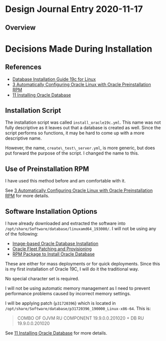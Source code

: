 Design Journal Entry 2020-11-17
===============================

Overview
--------


Decisions Made During Installation
==================================

References
----------

- [Database Installation Guide 19c for Linux](https://docs.oracle.com/en/database/oracle/oracle-database/19/ladbi/index.html)
 - [3 Automatically Configuring Oracle Linux with Oracle Preinstallation RPM](https://docs.oracle.com/en/database/oracle/oracle-database/19/ladbi/automatically-configuring-oracle-linux-with-oracle-preinstallation-rpm.html#GUID-22846194-58EF-4552-AAC3-6F6D0A1DF794)
 - [11 Installing Oracle Database](https://docs.oracle.com/en/database/oracle/oracle-database/19/ladbi/installing-oracle-database.html#GUID-1B6E6CAF-1621-4DFE-A63A-C0C9C7642CAB)

Installation Script
-------------------

The installation script was called `install_oracle19c.yml`. This name was not
fully descriptive as it leaves out that a database is created as well. Since the
script performs so functions, it may be hard to come up with a more descriptive
name.

However, the name, `create\_test\_server.yml`, is more generic, but does put
forward the purpose of the script. I changed the name to this.
 
Use of Preinstallation RPM
--------------------------

I have used this method before and am comfortable with it.

See [3 Automatically Configuring Oracle Linux with Oracle Preinstallation RPM](https://docs.oracle.com/en/database/oracle/oracle-database/19/ladbi/automatically-configuring-oracle-linux-with-oracle-preinstallation-rpm.html#GUID-22846194-58EF-4552-AAC3-6F6D0A1DF794)
for more details.

Software Installation Options
-----------------------------

I have already downloaded and extracted the software into
`/opt/share/Software/database/linuxamd64_193000/`. I will not be using any of
the following:
- [Image-based Oracle Database Installation](https://docs.oracle.com/en/database/oracle/oracle-database/19/ladbi/about-image-based-database-installation.html#GUID-0315AA15-1C03-4E96-B801-3A8E5F5D4B39)
- [Oracle Fleet Patching and Provisioning](https://docs.oracle.com/en/database/oracle/oracle-database/19/ladbi/about-deploying-oracle-database-using-rapid-home-provisioning.html#GUID-7166A69D-5C4F-4EFC-AF22-F940C2376491)
- [RPM Package to Install Oracle Database](https://docs.oracle.com/en/database/oracle/oracle-database/19/ladbi/installing-oracle-database-using-rpm-packages.html#GUID-5AF74AC1-510E-4EB0-9BCA-B096C42C6A76)

These are either for mass deployments or for quick deployments. Since this is my
first installation of Oracle 19C, I will do it the traditional way.

No special character set is required.

I will not be using automatic memory management as I need to prevent performance
problems caused by incorrect memory settings.

I will be applying patch (`p31720396`) which is located in
`/opt/share/Software/database/p31720396_190000_Linux-x86-64`. This is:
> COMBO OF OJVM RU COMPONENT 19.9.0.0.201020 + DB RU 19.9.0.0.201020

See [11 Installing Oracle Database](https://docs.oracle.com/en/database/oracle/oracle-database/19/ladbi/installing-oracle-database.html#GUID-1B6E6CAF-1621-4DFE-A63A-C0C9C7642CAB)
for more details.
